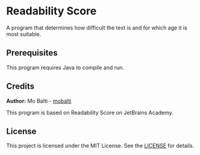 # Readability Score
A program that determines how difficult the text is and for which age it is most suitable.

## Prerequisites

This program requires Java to compile and run.

## Credits

**Author:** Mo Balti - [mobalti](https://github.com/mobalti)

This program is based on Readability Score on JetBrains Academy.

## License

This project is licensed under the MIT License. See the [LICENSE](https://github.com/mobalic/Readability-Score/blob/main/LICENSE) for details.
